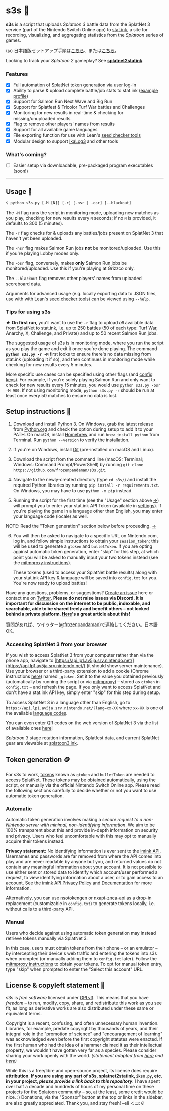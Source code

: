 s3s 🦑
=====

**s3s** is a script that uploads _Splatoon 3_ battle data from the SplatNet 3 service (part of the Nintendo Switch Online app) to [stat.ink](https://stat.ink/), a site for recording, visualizing, and aggregating statistics from the *Splatoon* series of games.

(ja) 日本語版セットアップ手順は[こちら](https://nerune-jp.com/splatoon3-statink/)、または[こちら](https://vanillasalt.net/2022/10/10/how-to-use-s3s/)。

Looking to track your _Splatoon 2_ gameplay? See **[splatnet2statink](https://github.com/frozenpandaman/splatnet2statink)**.

### Features
 - [x] Full automation of SplatNet token generation via user log-in
 - [x] Ability to parse & upload complete battle/job stats to stat.ink ([example profile](https://stat.ink/@frozenpandaman/spl3))
 - [x] Support for Salmon Run Next Wave and Big Run
 - [x] Support for Splatfest & Tricolor Turf War battles and Challenges
 - [x] Monitoring for new results in real-time & checking for missing/unuploaded results
 - [x] Flag to remove other players' names from results
 - [x] Support for all available game languages
 - [x] File exporting function for use with Lean's [seed checker tools](https://leanny.github.io/splat3seedchecker/)
 - [x] Modular design to support [IkaLog3](https://github.com/hasegaw/IkaLog3) and other tools

### What's coming?
 - [ ] Easier setup via downloadable, pre-packaged program executables (soon!)

---

## Usage 🐙
```
$ python s3s.py [-M [N]] [-r] [-nsr | -osr] [--blackout]
```

The `-M` flag runs the script in monitoring mode, uploading new matches as you play, checking for new results every `N` seconds; if no `N` is provided, it defaults to 300 (5 minutes).

The `-r` flag checks for & uploads any battles/jobs present on SplatNet 3 that haven't yet been uploaded.

The `-nsr` flag makes Salmon Run jobs **not** be monitored/uploaded. Use this if you're playing Lobby modes only.

The `-osr` flag, conversely, makes **only** Salmon Run jobs be monitored/uploaded. Use this if you're playing at Grizzco only.

The `--blackout` flag removes other players' names from uploaded scoreboard data.

Arguments for advanced usage (e.g. locally exporting data to JSON files, use with with Lean's [seed checker tools](https://leanny.github.io/splat3seedchecker/)) can be viewed using `--help`.

### Tips for using s3s

★ **On first run**, you'll want to use the `-r` flag to upload _all_ available data from SplatNet to stat.ink, i.e. up to 250 battles (50 of each type: Turf War, Anarchy, X, Challenge, and Private) and up to 50 recent Salmon Run jobs.

The suggested usage of s3s is in monitoring mode, where you run the script as you play the game and exit it once you're done playing. The command **`python s3s.py -r -M`** first looks to ensure there's no data missing from stat.ink (uploading it if so), and then continues in monitoring mode while checking for new results every 5 minutes.

More specific use cases can be specified using other flags (and [config keys](https://github.com/frozenpandaman/s3s/wiki/config-keys)). For example, if you're solely playing Salmon Run and only want to check for new results every 15 minutes, you would use `python s3s.py -osr -M 900`. If not using monitoring mode, `python s3s.py -r` should be run at least once every 50 matches to ensure no data is lost.

## Setup instructions 🔰

1. Download and install Python 3. On Windows, grab the latest release from [Python.org](https://www.python.org/downloads/windows/) and check the option during setup to add it to your PATH. On macOS, install [Homebrew](https://brew.sh/) and run `brew install python` from Terminal. Run `python --version` to verify the installation.

2. If you're on Windows, install [Git](https://git-scm.com/download/win) (pre-installed on macOS and Linux).

3. Download the script from the command line (macOS: Terminal; Windows: Command Prompt/PowerShell) by running `git clone https://github.com/frozenpandaman/s3s.git`.

4. Navigate to the newly-created directory (type `cd s3s/`) and install the required Python libraries by running `pip install -r requirements.txt`. On Windows, you may have to use `python -m pip` instead.

5. Running the script for the first time (see the "Usage" section above [→](#usage-)) will prompt you to enter your stat.ink API Token (available in [settings](https://stat.ink/profile)). If you're playing the game in a language other than English, you may enter your language code (locale) as well.

NOTE: Read the "Token generation" section below before proceeding. [→](#token-generation-)

6. You will then be asked to navigate to a specific URL on Nintendo.com, log in, and follow simple instructions to obtain your `session_token`; this will be used to generate a `gtoken` and `bulletToken`. If you are opting against automatic token generation, enter "skip" for this step, at which point you will be asked to manually input your two tokens instead (see the [mitmproxy instructions](https://github.com/frozenpandaman/s3s/wiki/mitmproxy-instructions)).

    These tokens (used to access your SplatNet battle results) along with your stat.ink API key & language will be saved into `config.txt` for you. You're now ready to upload battles!

Have any questions, problems, or suggestions? [Create an issue](https://github.com/frozenpandaman/s3s/issues) here or contact me on [Twitter](https://twitter.com/frozenpandaman). **Please do not raise issues via Discord. It is important for discussion on the internet to be public, indexable, and searchable, able to be shared freely and benefit others – not locked behind a private platform. [Here](https://v21.io/blog/how-to-find-things-online)'s a great article about this!**

質問があれば、ツイッター([@frozenpandaman](https://twitter.com/frozenpandaman))で連絡してください。日本語OK。

### Accessing SplatNet 3 from your browser

If you wish to access SplatNet 3 from your computer rather than via the phone app, navigate to [https://api.lp1.av5ja.srv.nintendo.net/](https://api.lp1.av5ja.srv.nintendo.net/) (it should show server maintenance). Use your browser or a third-party extension to add a cookie (Chrome instructions [here](https://developer.chrome.com/docs/devtools/storage/cookies/)) named `_gtoken`. Set it to the value you obtained previously (automatically by running the script or via [mitmproxy](https://github.com/frozenpandaman/s3s/wiki/mitmproxy-instructions)) – stored as `gtoken` in `config.txt` – and refresh the page. If you only want to access SplatNet and don't have a stat.ink API key, simply enter "skip" for this step during setup.

To access SplatNet 3 in a language other than English, go to `https://api.lp1.av5ja.srv.nintendo.net/?lang=xx-XX` where `xx-XX` is one of the available [language codes](https://github.com/frozenpandaman/s3s/wiki/languages).

You can even enter QR codes on the web version of SplatNet 3 via the list of available ones [here](https://github.com/frozenpandaman/s3s/wiki/list-of-qr-codes)!

*Splatoon 3* stage rotation information, Splatfest data, and current SplatNet gear are viewable at [splatoon3.ink](https://splatoon3.ink/).

## Token generation 🪙

For s3s to work, [tokens](https://en.wikipedia.org/wiki/Access_token) known as `gtoken` and `bulletToken` are needed to access SplatNet. These tokens may be obtained automatically, using the script, or manually via the official Nintendo Switch Online app. Please read the following sections carefully to decide whether or not you want to use automatic token generation.

### Automatic

Automatic token generation involves making a *secure request to a non-Nintendo server with minimal, non-identifying information*. We aim to be 100% transparent about this and provide in-depth information on security and privacy. Users who feel uncomfortable with this may opt to manually acquire their tokens instead.

**Privacy statement:** No identifying information is ever sent to the [imink API](https://status.imink.app/). Usernames and passwords are far removed from where the API comes into play and are never readable by anyone but you, and returned values do not contain any meaningful information about your account. It is not possible to use either sent or stored data to identify which account/user performed a request, to view identifying information about a user, or to gain access to an account. See the [imink API Privacy Policy](https://github.com/JoneWang/imink/wiki/Privacy-Policy) and [Documentation](https://github.com/JoneWang/imink/wiki/imink-API-Documentation) for more information.

Alternatively, you can use [nsotokengen](https://github.com/clovervidia/nsotokengen) or [nxapi-znca-api](https://github.com/samuelthomas2774/nxapi-znca-api) as a drop-in replacement (customizable in `config.txt`) to generate tokens locally, i.e. without calls to a third-party API.

### Manual

Users who decide against using automatic token generation may instead retrieve tokens manually via SplatNet 3.

In this case, users must obtain tokens from their phone – or an emulator – by intercepting their device's web traffic and entering the tokens into s3s when prompted (or manually adding them to `config.txt` later). Follow the [mitmproxy instructions](https://github.com/frozenpandaman/s3s/wiki/mitmproxy-instructions) to obtain your tokens. To opt for manual token entry, type "skip" when prompted to enter the "Select this account" URL.

## License & copyleft statement 🏴

s3s is _free software_ licensed under [GPLv3](https://www.gnu.org/licenses/gpl-3.0.html). This means that you have _freedom_ – to run, modify, copy, share, and redistribute this work as you see fit, as long as derivative works are also distributed under these same or equivalent terms.

Copyright is a recent, confusing, and often unnecessary human invention. Libraries, for example, predate copyright by thousands of years, and their integral role in the "promotion of science" and "encouragement of learning" was acknowledged even before the first copyright statutes were enacted. If the first human who had the idea of a hammer claimed it as their intellectual property, we wouldn't have gotten very far as a species. Please consider sharing your work openly with the world. _(statement adapted from [here](https://tspace.library.utoronto.ca/bitstream/1807/89456/1/Katz%20Copyright%2C%20Exhaustion.pdf) and [here](https://rickey.info/about/))_

While this is a free/libre and open-source project, its license does require **attribution**. **If you are using any part of s3s, splatnet2statink, `iksm.py`, etc. in your project, _please provide a link back to this repository_**. I have spent over half a decade and hundreds of hours of my personal time on these projects for the Splatoon community – so, at the least, some credit would be nice. :) Donations, via the "Sponsor" button at the top or links in the sidebar, are also greatly appreciated. Thank you, and stay fresh! –eli ＜コ:彡